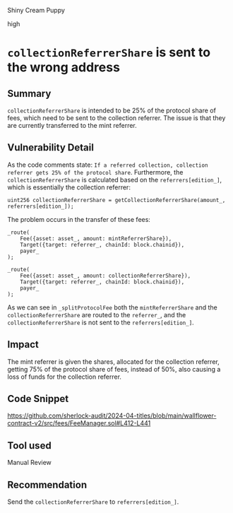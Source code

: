 Shiny Cream Puppy

high

# `collectionReferrerShare` is sent to the wrong address

## Summary

`collectionReferrerShare` is intended to be 25% of the protocol share of fees, which need to be sent to the collection referrer. The issue is that they are currently transferred to the mint referrer.

## Vulnerability Detail

As the code comments state: `If a referred collection, collection referrer gets 25% of the protocol share`. Furthermore, the `collectionReferrerShare` is calculated based on the `referrers[edition_]`, which is essentially the collection referrer:

```solidity
uint256 collectionReferrerShare = getCollectionReferrerShare(amount_, referrers[edition_]);
```

The problem occurs in the transfer of these fees:

```solidity
_route(
    Fee({asset: asset_, amount: mintReferrerShare}),
    Target({target: referrer_, chainId: block.chainid}),
    payer_
);

_route(
    Fee({asset: asset_, amount: collectionReferrerShare}),
    Target({target: referrer_, chainId: block.chainid}),
    payer_
);
```

As we can see in `_splitProtocolFee` both the `mintReferrerShare` and the `collectionReferrerShare` are routed to the `referrer_`, and the `collectionReferrerShare` is not sent to the `referrers[edition_]`.

## Impact

The mint referrer is given the shares, allocated for the collection referrer, getting 75% of the protocol share of fees, instead of 50%, also causing a loss of funds for the collection referrer.

## Code Snippet

https://github.com/sherlock-audit/2024-04-titles/blob/main/wallflower-contract-v2/src/fees/FeeManager.sol#L412-L441

## Tool used

Manual Review

## Recommendation

Send the `collectionReferrerShare` to `referrers[edition_]`.
